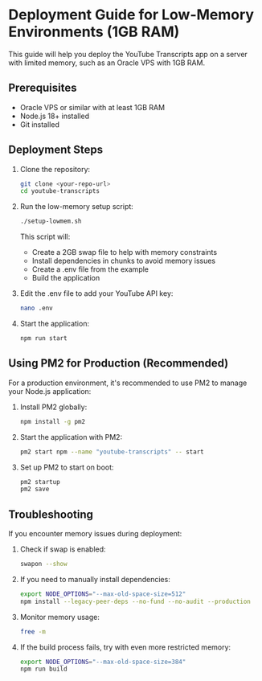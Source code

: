 # Deployment Guide for Low-Memory Environments (1GB RAM)

This guide will help you deploy the YouTube Transcripts app on a server with limited memory, such as an Oracle VPS with 1GB RAM.

## Prerequisites

- Oracle VPS or similar with at least 1GB RAM
- Node.js 18+ installed
- Git installed

## Deployment Steps

1. Clone the repository:
   ```bash
   git clone <your-repo-url>
   cd youtube-transcripts
   ```

2. Run the low-memory setup script:
   ```bash
   ./setup-lowmem.sh
   ```
   This script will:
   - Create a 2GB swap file to help with memory constraints
   - Install dependencies in chunks to avoid memory issues
   - Create a .env file from the example
   - Build the application

3. Edit the .env file to add your YouTube API key:
   ```bash
   nano .env
   ```

4. Start the application:
   ```bash
   npm run start
   ```

## Using PM2 for Production (Recommended)

For a production environment, it's recommended to use PM2 to manage your Node.js application:

1. Install PM2 globally:
   ```bash
   npm install -g pm2
   ```

2. Start the application with PM2:
   ```bash
   pm2 start npm --name "youtube-transcripts" -- start
   ```

3. Set up PM2 to start on boot:
   ```bash
   pm2 startup
   pm2 save
   ```

## Troubleshooting

If you encounter memory issues during deployment:

1. Check if swap is enabled:
   ```bash
   swapon --show
   ```

2. If you need to manually install dependencies:
   ```bash
   export NODE_OPTIONS="--max-old-space-size=512"
   npm install --legacy-peer-deps --no-fund --no-audit --production
   ```

3. Monitor memory usage:
   ```bash
   free -m
   ```

4. If the build process fails, try with even more restricted memory:
   ```bash
   export NODE_OPTIONS="--max-old-space-size=384"
   npm run build
   ``` 